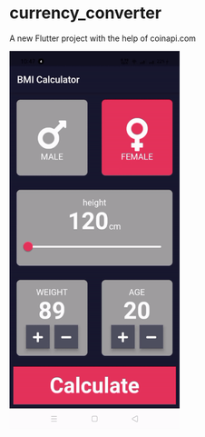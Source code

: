 # currency_converter

A new Flutter project with the help of coinapi.com

<img width="300" src="https://github.com/mosfeqanik/bmicalcutor/blob/main/assets/BmiCalculator.gif" height="666.5" alt="Bmi calculator Screenplay">


